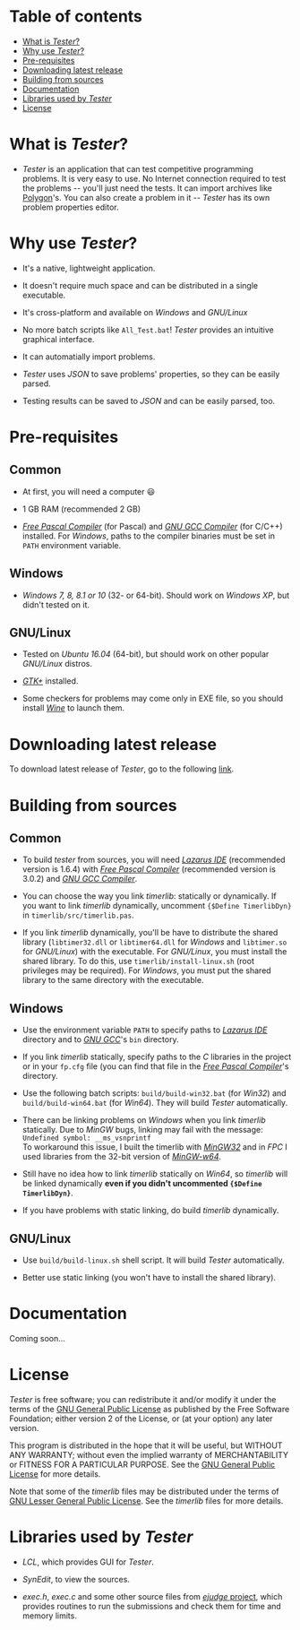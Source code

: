 # Table of contents

* [What is _Tester_?](#what-is-tester)
* [Why use _Tester_?](#why-use-tester)
* [Pre-requisites](#pre-requisites)
* [Downloading latest release](#downloading-latest-release)
* [Building from sources](#building-from-sources)
* [Documentation](#documentation)
* [Libraries used by _Tester_](#libraries-used-by-tester)
* [License](#license)

# What is _Tester_?

* _Tester_ is an application that can test competitive programming problems. It is very easy to use. No Internet connection required to test the problems -- you'll just need the tests. It can import archives like [Polygon](https://polygon.codeforces.com)'s. You can also create a problem in it -- _Tester_ has its own problem properties editor.

# Why use _Tester_?

* It's a native, lightweight application.

* It doesn't require much space and can be distributed in a single executable.

* It's cross-platform and available on _Windows_ and _GNU/Linux_

* No more batch scripts like `All_Test.bat`! _Tester_ provides an intuitive graphical interface.

* It can automatially import problems.

* _Tester_ uses _JSON_ to save problems' properties, so they can be easily parsed.

* Testing results can be saved to _JSON_ and can be easily parsed, too.

# Pre-requisites

## Common

* At first, you will need a computer 😃

* 1 GB RAM (recommended 2 GB)

* [_Free Pascal Compiler_](https://freepascal.org/) (for Pascal) and [_GNU GCC Compiler_](https://gcc.gnu.org) (for C/C++) installed. For _Windows_, paths to the compiler binaries must be set in `PATH` environment variable.

## Windows

* _Windows 7, 8, 8.1 or 10_ (32- or 64-bit). Should work on _Windows XP_, but didn't tested on it.

## GNU/Linux

* Tested on _Ubuntu 16.04_ (64-bit), but should work on other popular _GNU/Linux_ distros.

* [_GTK+_](https://www.gtk.org/) installed.

* Some checkers for problems may come only in EXE file, so you should install [_Wine_](https://winehq.org) to launch them.

# Downloading latest release

To download latest release of _Tester_, go to the following [link](https://github.com/alex65536/tester/releases/latest).

# Building from sources

## Common

* To build _tester_ from sources, you will need [_Lazarus IDE_](https://lazarus-ide.org) (recommended version is 1.6.4) with [_Free Pascal Compiler_](https://freepascal.org/) (recommended version is 3.0.2) and [_GNU GCC Compiler_](https://gcc.gnu.org).

* You can choose the way you link _timerlib_: statically or dynamically. If you want to link _timerlib_ dynamically, uncomment `{$Define TimerlibDyn}` in `timerlib/src/timerlib.pas`.

* If you link _timerlib_ dynamically, you'll be have to distribute the shared library (`libtimer32.dll` or `libtimer64.dll` for _Windows_ and `libtimer.so` for _GNU/Linux_) with the executable. For _GNU/Linux_, you must install the shared library. To do this, use `timerlib/install-linux.sh` (root privileges may be required). For _Windows_, you must put the shared library to the same directory with the executable.

## Windows

* Use the environment variable `PATH` to specify paths to [_Lazarus IDE_](https://lazarus-ide.org) directory and to [_GNU GCC_](https://gcc.gnu.org)'s `bin` directory.

* If you link _timerlib_ statically, specify paths to the _C_ libraries in the project or in your `fp.cfg` file (you can find that file in the [_Free Pascal Compiler_](https://freepascal.org/)'s directory.  

* Use the following batch scripts: `build/build-win32.bat` (for _Win32_) and `build/build-win64.bat` (for _Win64_). They will build _Tester_ automatically.

* There can be linking problems on _Windows_ when you link _timerlib_ statically. Due to _MinGW_ bugs, linking may fail with the message:  
  `Undefined symbol: __ms_vsnprintf`  
  To workaround this issue, I built the timerlib with [_MinGW32_](https://sourceforge.net/projects/mingw/) and in _FPC_ I used libraries from the 32-bit version of [_MinGW-w64_](https://sourceforge.net/projects/mingw-w64/).
  
* Still have no idea how to link _timerlib_ statically on _Win64_, so _timerlib_ will be linked dynamically **even if you didn't uncommented `{$Define TimerlibDyn}`**.

* If you have problems with static linking, do build _timerlib_ dynamically.

## GNU/Linux

* Use `build/build-linux.sh` shell script. It will build _Tester_ automatically.

* Better use static linking (you won't have to install the shared library).

# Documentation

Coming soon...

# License

_Tester_ is free software; you can redistribute it and/or modify it under the terms of the [GNU General Public License](https://github.com/alex65536/tester/blob/master/LICENSE)  as published by the Free Software Foundation; either version 2 of the License, or (at your option) any later version.

This program is distributed in the hope that it will be useful, but WITHOUT ANY WARRANTY; without even the implied warranty of MERCHANTABILITY or FITNESS FOR A PARTICULAR PURPOSE. See the [GNU General Public License](https://github.com/alex65536/tester/blob/master/LICENSE) for more details.

Note that some of the _timerlib_ files may be distributed under the terms of [GNU Lesser General Public License](https://github.com/alex65536/tester/blob/master/LICENSE.lgpl). See the _timerlib_ files for more details.
  
# Libraries used by _Tester_

* _LCL_, which provides GUI for _Tester_.

* _SynEdit_, to view the sources.

* _exec.h_, _exec.c_ and some other source files from [_ejudge_ project](https://ejudge.ru/), which provides routines to run the submissions and check them for time and memory limits.


